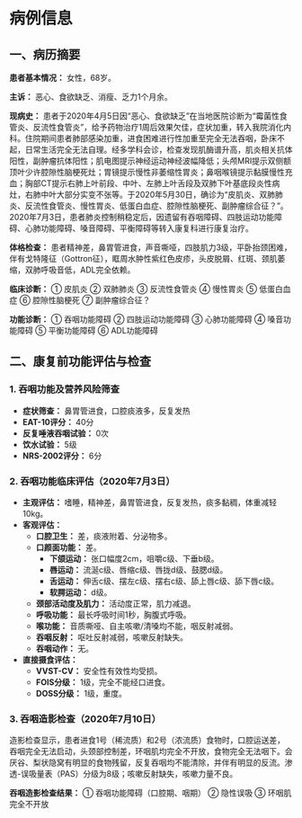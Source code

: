 # 病例信息

## 一、病历摘要

**患者基本情况：** 女性，68岁。

**主诉：** 恶心、食欲缺乏、消瘦、乏力1个月余。

**现病史：** 患者于2020年4月5日因“恶心、食欲缺乏”在当地医院诊断为“霉菌性食管炎、反流性食管炎”，给予药物治疗1周后效果欠佳，症状加重，转入我院消化内科。住院期间患者肺部感染加重，进食困难进行性加重至完全无法吞咽，卧床不起，日常生活完全无法自理。经多学科会诊，检查发现肌酶谱升高，肌炎相关抗体阳性，副肿瘤抗体阳性；肌电图提示神经运动神经波幅降低；头颅MRI提示双侧额顶叶少许腔隙性脑梗死灶；胃镜提示慢性非萎缩性胃炎；鼻咽喉镜提示黏膜慢性充血；胸部CT提示右肺上叶前段、中叶、左肺上叶舌段及双肺下叶基底段炎性病灶，右肺中叶大部分实变不张等。于2020年5月30日，确诊为“皮肌炎、双肺肺炎、反流性食管炎、慢性胃炎、低蛋白血症、腔隙性脑梗死、副肿瘤综合征？”。2020年7月3日，患者肺炎控制稍稳定后，因遗留有吞咽障碍、四肢运动功能障碍、心肺功能障碍、嗓音障碍、平衡障碍等转入康复科进行康复治疗。

**体格检查：** 患者精神差，鼻胃管进食，声音嘶哑，四肢肌力3级，平卧抬颈困难，伴有戈特隆征（Gottron征），眶周水肿性紫红色皮疹，头皮脱屑、红斑、颈肌萎缩，双肺呼吸音低，ADL完全依赖。

**临床诊断：**
① 皮肌炎
② 双肺肺炎
③ 反流性食管炎
④ 慢性胃炎
⑤ 低蛋白血症
⑥ 腔隙性脑梗死
⑦ 副肿瘤综合征？

**功能诊断：**
① 吞咽功能障碍
② 四肢运动功能障碍
③ 心肺功能障碍
④ 嗓音功能障碍
⑤ 平衡功能障碍
⑥ ADL功能障碍

## 二、康复前功能评估与检查

### 1. 吞咽功能及营养风险筛查
*   **症状筛查：** 鼻胃管进食，口腔痰液多，反复发热
*   **EAT-10评分：** 40分
*   **反复唾液吞咽试验：** 0次
*   **饮水试验：** 5级
*   **NRS-2002评分：** 6分

### 2. 吞咽功能临床评估（2020年7月3日）
*   **主观评估：** 嗜睡，精神差，鼻胃管进食，反复发热，痰多黏稠，体重减轻10kg。
*   **客观评估：**
    *   **口腔卫生：** 差，痰液附着、分泌物多。
    *   **口颜面功能：** 差。
        *   **下颌运动：** 张口幅度2cm，咀嚼c级、下垂b级。
        *   **唇运动：** 流涎c级、唇缩c级、唇拢d级、鼓腮d级。
        *   **舌运动：** 伸舌c级、摆左c级、摆右c级、舔上唇c级、舔下唇c级。
        *   **软腭运动：** d级。
    *   **颈部活动度及肌力：** 活动度正常，肌力减退。
    *   **呼吸功能：** 最长呼吸时间1秒，胸腹式呼吸。
    *   **喉功能：** 音质嘶哑、自主咳嗽/清嗓均不能，咽反射减弱。
    *   **吞咽反射：** 呕吐反射减弱，咳嗽反射缺失。
    *   **吞咽动作：** 无。
*   **直接摄食评估：**
    *   **VVST-CV：** 安全性有效性均受损。
    *   **FOIS分级：** 1级，完全不能经口进食。
    *   **DOSS分级：** 1级，重度。

### 3. 吞咽造影检查（2020年7月10日）
造影检查显示，患者进食1号（稀流质）和2号（浓流质）食物时，口腔运送差，吞咽完全无法启动，头颈部控制差，环咽肌均完全不开放，食物完全无法咽下。会厌谷、梨状隐窝有明显的食物残留，反复吞咽均不能清除，并伴有明显的反流。渗透-误吸量表（PAS）分级为8级；咳嗽反射缺失，咳嗽力量不良。

**吞咽造影检查结果：**
① 吞咽功能障碍（口腔期、咽期）
② 隐性误吸
③ 环咽肌完全不开放